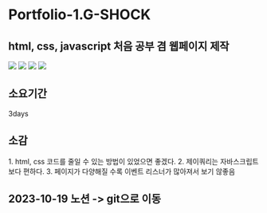 <h1>Portfolio-1.G-SHOCK</h1>

<h2>html, css, javascript 처음 공부 겸 웹페이지 제작</h2>

<div>
  <img src="https://img.shields.io/badge/HTML5-E34F26?style=flat-square&logo=html5&logoColor=white"/>
  <img src="https://img.shields.io/badge/CSS3-1572B6?style=flat-square&logo=css3&logoColor=white"/>
  <img src="https://img.shields.io/badge/JavaScript-F7DF1E?style=flat-square&logo=javascript&logoColor=black"/>
  <img src="https://img.shields.io/badge/jQuery-0769AD?style=flat-square&logo=jQuery&logoColor=white"/>
</div>

<h2>소요기간</h2>
3days

<h2>소감</h2>
1. html, css 코드를 줄일 수 있는 방법이 있었으면 좋겠다.
2. 제이쿼리는 자바스크립트보다 편하다.
3. 페이지가 다양해질 수록 이벤트 리스너가 많아져서 보기 않좋음

<h2>2023-10-19 노션 -> git으로 이동</h2>
